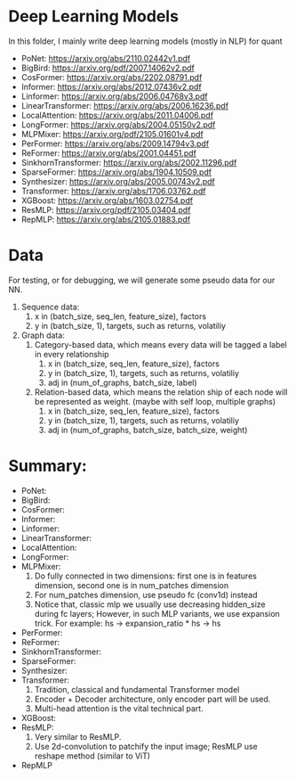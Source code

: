 # Deep Learning Models
In this folder, I mainly write deep learning models (mostly in NLP) for quant
- PoNet: https://arxiv.org/abs/2110.02442v1.pdf
- BigBird: https://arxiv.org/pdf/2007.14062v2.pdf
- CosFormer: https://arxiv.org/abs/2202.08791.pdf
- Informer: https://arxiv.org/abs/2012.07436v2.pdf
- Linformer: https://arxiv.org/abs/2006.04768v3.pdf
- LinearTransformer: https://arxiv.org/abs/2006.16236.pdf
- LocalAttention: https://arxiv.org/abs/2011.04006.pdf
- LongFormer: https://arxiv.org/abs/2004.05150v2.pdf
- MLPMixer: https://arxiv.org/pdf/2105.01601v4.pdf
- PerFormer: https://arxiv.org/abs/2009.14794v3.pdf
- ReFormer: https://arxiv.org/abs/2001.04451.pdf
- SinkhornTransformer: https://arxiv.org/abs/2002.11296.pdf
- SparseFormer: https://arxiv.org/abs/1904.10509.pdf
- Synthesizer: https://arxiv.org/abs/2005.00743v2.pdf
- Transformer: https://arxiv.org/abs/1706.03762.pdf
- XGBoost: https://arxiv.org/abs/1603.02754.pdf
- ResMLP: https://arxiv.org/pdf/2105.03404.pdf
- RepMLP: https://arxiv.org/abs/2105.01883.pdf

# Data
For testing, or for debugging, we will generate some pseudo data for our NN.
1. Sequence data:
    1. x in (batch\_size, seq\_len, feature\_size), factors
    2. y in (batch\_size, 1), targets, such as returns, volatiliy
2. Graph data:
    1. Category-based data, which means every data will be tagged a label in every
    relationship
        1. x in (batch\_size, seq\_len, feature\_size), factors
        2. y in (batch\_size, 1), targets, such as returns, volatiliy
        3. adj in (num\_of\_graphs, batch\_size, label)
    2. Relation-based data, which means the relation ship of each node will be represented
    as weight. (maybe with self loop, multiple graphs)
        1. x in (batch\_size, seq\_len, feature\_size), factors
        2. y in (batch\_size, 1), targets, such as returns, volatiliy
        3. adj in (num\_of\_graphs, batch\_size, batch\_size, weight)

# Summary:
- PoNet: 
- BigBird: 
- CosFormer: 
- Informer: 
- Linformer: 
- LinearTransformer: 
- LocalAttention: 
- LongFormer: 
- MLPMixer: 
    1. Do fully connected in two dimensions: first one is in features dimension, second one is in num_patches dimension
    2. For num_patches dimension, use pseudo fc (conv1d) instead
    3. Notice that, classic mlp we usually use decreasing hidden\_size during fc layers; However, in such MLP variants, we use expansion trick. For example: hs -> expansion\_ratio * hs -> hs
- PerFormer: 
- ReFormer: 
- SinkhornTransformer: 
- SparseFormer: 
- Synthesizer: 
- Transformer: 
    1. Tradition, classical and fundamental Transformer model
    2. Encoder + Decoder architecture, only encoder part will be used.
    3. Multi-head attention is the vital technical part.
- XGBoost: 
- ResMLP: 
    1. Very similar to ResMLP. 
    2. Use 2d-convolution to patchify the input image; ResMLP use reshape method (similar to ViT)
- RepMLP



